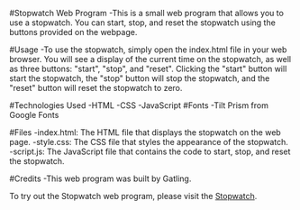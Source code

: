 #Stopwatch Web Program
-This is a small web program that allows you to use a stopwatch. You can start, stop, and reset the stopwatch using the buttons provided on the webpage.

#Usage
-To use the stopwatch, simply open the index.html file in your web browser. You will see a display of the current time on the stopwatch, as well as three buttons: "start", "stop", and "reset". Clicking the "start" button will start the stopwatch, the "stop" button will stop the stopwatch, and the "reset" button will reset the stopwatch to zero.

#Technologies Used
-HTML
-CSS
-JavaScript
#Fonts
-Tilt Prism from Google Fonts

#Files
-index.html: The HTML file that displays the stopwatch on the web page.
-style.css: The CSS file that styles the appearance of the stopwatch.
-script.js: The JavaScript file that contains the code to start, stop, and reset the stopwatch.

#Credits
-This web program was built by Gatling.

To try out the Stopwatch web program, please visit the [Stopwatch](https://davidgatling.github.io/stopwatch/).
